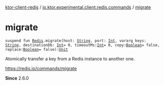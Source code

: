 [ktor-client-redis](../index.md) / [io.ktor.experimental.client.redis.commands](index.md) / [migrate](./migrate.md)

# migrate

`suspend fun `[`Redis`](../io.ktor.experimental.client.redis/-redis/index.md)`.migrate(host: `[`String`](https://kotlinlang.org/api/latest/jvm/stdlib/kotlin/-string/index.html)`, port: `[`Int`](https://kotlinlang.org/api/latest/jvm/stdlib/kotlin/-int/index.html)`, vararg keys: `[`String`](https://kotlinlang.org/api/latest/jvm/stdlib/kotlin/-string/index.html)`, destinationDb: `[`Int`](https://kotlinlang.org/api/latest/jvm/stdlib/kotlin/-int/index.html)` = 0, timeoutMs: `[`Int`](https://kotlinlang.org/api/latest/jvm/stdlib/kotlin/-int/index.html)` = 0, copy: `[`Boolean`](https://kotlinlang.org/api/latest/jvm/stdlib/kotlin/-boolean/index.html)` = false, replace: `[`Boolean`](https://kotlinlang.org/api/latest/jvm/stdlib/kotlin/-boolean/index.html)` = false): `[`Unit`](https://kotlinlang.org/api/latest/jvm/stdlib/kotlin/-unit/index.html)

Atomically transfer a key from a Redis instance to another one.

https://redis.io/commands/migrate

**Since**
2.6.0

